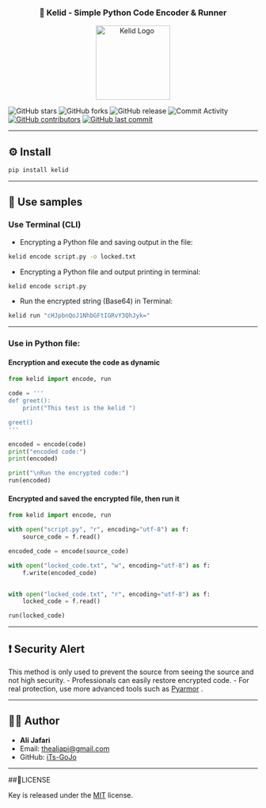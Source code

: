 <div align="center">
  <h3>🔐 Kelid - Simple Python Code Encoder & Runner</h3>
</div>

<p align="center">
  <img src="https://uploadkon.ir/uploads/a2af09_25file-000000009ac0620a95ec4a89feb80a83.png" alt="Kelid Logo" width="150">
</p>

![GitHub stars](https://img.shields.io/github/stars/iTs-GoJo/Kelid?style=social)
![GitHub forks](https://img.shields.io/github/forks/iTs-GoJo/Kelid?style=social)
![GitHub release](https://img.shields.io/github/v/release/iTs-GoJo/Kelid)
![Commit Activity](https://img.shields.io/github/commit-activity/m/iTs-GoJo/Kelid)
[![GitHub contributors](https://img.shields.io/github/contributors/iTs-GoJo/Kelid)](https://github.com/iTs-GoJo/Kelid/graphs/contributors)
[![GitHub last commit](https://img.shields.io/github/last-commit/iTs-GoJo/Kelid)](https://github.com/iTs-GoJo/Kelid/commits/)

---

## ⚙️ Install

```bash
pip install kelid
```

---

## 🚀 Use samples

### Use Terminal (CLI)

- Encrypting a Python file and saving output in the file:

```bash
kelid encode script.py -o locked.txt
```

- Encrypting a Python file and output printing in terminal:

```bash
kelid encode script.py
```

- Run the encrypted string (Base64) in Terminal:

```bash
kelid run "cHJpbnQoJ1NhbGFtIGRvY3QhJyk="
```

---

### Use in Python file:

#### Encryption and execute the code as dynamic

```python
from kelid import encode, run

code = '''
def greet():
    print("This test is the kelid ")

greet()
'''

encoded = encode(code)
print("encoded code:")
print(encoded)

print("\nRun the encrypted code:")
run(encoded)
```

#### Encrypted and saved the encrypted file, then run it

```python
from kelid import encode, run

with open("script.py", "r", encoding="utf-8") as f:
    source_code = f.read()

encoded_code = encode(source_code)

with open("locked_code.txt", "w", encoding="utf-8") as f:
    f.write(encoded_code)


with open("locked_code.txt", "r", encoding="utf-8") as f:
    locked_code = f.read()

run(locked_code)
```

---

## ❗ Security Alert 

 This method is only used to prevent the source from seeing the source and not high security.   - Professionals can easily restore encrypted code.   - For real protection, use more advanced tools such as [Pyarmor](https://github.com/dashingsoft/pyarmor) .

---

## 🧑‍💻 Author

- **Ali Jafari**  
- Email: thealiapi@gmail.com  
- GitHub: [iTs-GoJo](https://github.com/iTs-GoJo)

---

##🪪LICENSE 

Key is released under the [MIT](LICENSE) license.